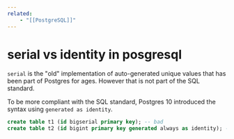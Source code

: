 ```yaml
---
related:
    - "[[PostgreSQL]]"
---
```


# serial vs identity in posgresql

`serial` is the "old" implementation of auto-generated unique values that has
been part of Postgres for ages. However that is not part of the SQL standard.

To be more compliant with the SQL standard, Postgres 10 introduced the syntax
using `generated as identity`.

```sql
create table t1 (id bigserial primary key); -- bad
create table t2 (id bigint primary key generated always as identity); -- good
```
